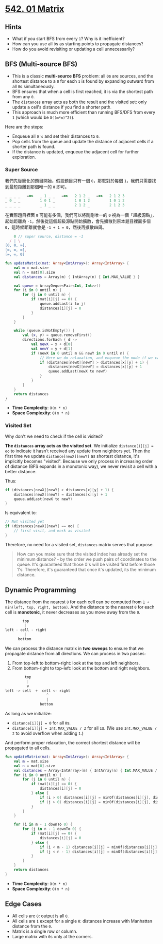 # [542. 01 Matrix](https://leetcode.com/problems/01-matrix/)

## Hints
- What if you start BFS from every `1`? Why is it inefficient?
- How can you use all `0`s as starting points to propagate distances?
- How do you avoid revisiting or updating a cell unnecessarily?

## BFS (Multi-source BFS)
- This is a classic **multi-source BFS** problem: all `0`s are sources, and the shortest distance to a `0` for each `1` is found by expanding outward from all `0`s simultaneously.
- BFS ensures that when a cell is first reached, it is via the shortest path from any `0`.
- The `distances` array acts as both the result and the visited set: only update a cell's distance if you find a shorter path.
- This approach is much more efficient than running BFS/DFS from every `1` (which would be `O((m*n)^2)`).

Here are the steps:
* Enqueue all `0's` and set their distances to `0`.
* Pop cells from the queue and update the distance of adjacent cells if a shorter path is found.
* If the distance is updated, enqueue the adjacent cell for further exploration.

### Super Source
我們先從簡化的題目開始，假設題目只有一個 `0`，那麼對於每個 `1`，我們只需要找到最短距離到那個唯一的 `0` 即可。

```js
_ _ _ _   ==>   _ 1 _ _   ==>   2 1 2 _   ==>   2 1 2 3 
_ 0 _ _         1 0 1 _         1 0 1 2         1 0 1 2 
_ _ _ _         _ 1 _ _         2 1 2 _         2 1 2 3
```

在實際題目裡面 `0` 可能有多個，我們可以將剛剛唯一的 `0` 視為一個「超級源點」，起始距離為 `-1`，然後從這個超級源點開始擴散，會先擴散到原本題目裡面多個 `0`，這時候距離就會是 `-1 + 1 = 0`，然後再擴散四周。

```js
    0 // super source, distance = -1
  / | \
[0, 0, ∞],
[∞, ∞, ∞],
[∞, ∞, 0]
```

```kotlin
fun updateMatrix(mat: Array<IntArray>): Array<IntArray> {
    val m = mat.size
    val n = mat[0].size
    val distances = Array(m) { IntArray(n) { Int.MAX_VALUE } }

    val queue = ArrayDeque<Pair<Int, Int>>()
    for (i in 0 until m) {
        for (j in 0 until n) {
            if (mat[i][j] == 0) {
                queue.addLast(i to j)
                distances[i][j] = 0 
            }
        }
    }

    while (queue.isNotEmpty()) {
        val (x, y) = queue.removeFirst()
        directions.forEach { d -> 
            val newX = x + d[0]
            val newY = y + d[1]
            if (newX in 0 until m && newY in 0 until n) {
                // Here we do relaxation, and enqueue the node if we can relax.
                if (distances[newX][newY] > distances[x][y] + 1) {
                    distances[newX][newY] = distances[x][y] + 1
                    queue.addLast(newX to newY)
                }
            }
        }
    }
    return distances
}
```

- **Time Complexity**: `O(m * n)`
- **Space Complexity**: `O(m * n)`

### Visited Set
Why don't we need to check if the cell is visited?

**The `distances` array acts as the visited set**. We initialize `distance[i][j] = oo` to indicate it hasn't received any update from neighbors yet. Then the first time we update `distance[newX][newY]` as shortest distance, it's implicitly becomes "visited". Because we only process in increasing order of distance (BFS expands in a monotonic way), we never revisit a cell with a better distance.

Thus:
```kotlin
if (distances[newX][newY] > distances[x][y] + 1) {
    distances[newX][newY] = distances[x][y] + 1
    queue.addLast(newX to newY)
}
```
Is equivalent to:
```kotlin
// Not visited yet
if (distances[newX][newY] == oo) {
    // first visit, and mark as visited
}
```

Therefore, no need for a visited set, `distances` matrix serves that purpose.

> How can you make sure that the visited index has already set the minimum distance? - by the order we push pairs of coordinates to the queue. It's guaranteed that those 0's will be visited first before those 1's. Therefore, it's guaranteed that once it's updated, its the minimum distance.

## Dynamic Programming
The distance from the nearest `0` for each cell can be computed from `1 + min(left, top, right, bottom)`. And the distance to the nearest `0` for each cell is **monotonic**, it never decreases as you move away from the `0`.

```js 
        top
         | 
left - cell - right
         |
      bottom
```

We can process the distance matrix in **two sweeps** to ensure that we propagate distance from all directions. We can process in two passes:
1. From top-left to bottom-right: look at the top and left neighbors.
2. From bottom-right to top-left: look at the bottom and right neighbors.

```js
         top
          |
          v 
left -> cell  +  cell <- right
                   ^
                   |
                bottom
```

As long as we initialize:
- `distance[i][j] = 0` for all `0`s.
- `distance[i][j] = Int.MAX_VALUE / 2` for all `1`s. (We use `Int.MAX_VALUE / 2` to avoid overflow when adding `1`.)

And perform proper relaxation, the correct shortest distance will be propagated to all cells.

```kotlin
fun updateMatrix(mat: Array<IntArray>): Array<IntArray> {
    val m = mat.size
    val n = mat[0].size
    val distances = Array<IntArray>(m) { IntArray(n) { Int.MAX_VALUE / 2 } }
    for (i in 0 until m) {
        for (j in 0 until n) {
            if (mat[i][j] == 0) {
                distances[i][j] = 0
            } else {
                if (i > 0) distances[i][j] = minOf(distances[i][j], distances[i - 1][j] + 1)
                if (j > 0) distances[i][j] = minOf(distances[i][j], distances[i][j - 1] + 1)
            }
        }
    }

    for (i in m - 1 downTo 0) {
        for (j in n - 1 downTo 0) {
            if (mat[i][j] == 0) {
                distances[i][j] = 0
            } else {
                if (i < m - 1) distances[i][j] = minOf(distances[i][j], distances[i + 1][j] + 1)
                if (j < n - 1) distances[i][j] = minOf(distances[i][j], distances[i][j + 1] + 1)
            }
        }
    }
    return distances
}
```

- **Time Complexity**: `O(m * n)`
- **Space Complexity**: `O(m * n)`

## Edge Cases
- All cells are `0`: output is all `0`.
- All cells are `1` except for a single `0`: distances increase with Manhattan distance from the `0`.
- Matrix is a single row or column.
- Large matrix with `0`s only at the corners.